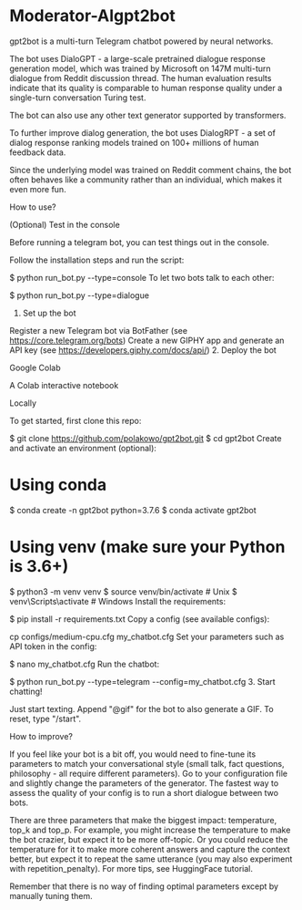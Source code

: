 # Moderator-AIgpt2bot

gpt2bot is a multi-turn Telegram chatbot powered by neural networks.

The bot uses DialoGPT - a large-scale pretrained dialogue response generation model, which was trained by Microsoft on 147M multi-turn dialogue from Reddit discussion thread. The human evaluation results indicate that its quality is comparable to human response quality under a single-turn conversation Turing test.

The bot can also use any other text generator supported by transformers.

To further improve dialog generation, the bot uses DialogRPT - a set of dialog response ranking models trained on 100+ millions of human feedback data.

Since the underlying model was trained on Reddit comment chains, the bot often behaves like a community rather than an individual, which makes it even more fun.

How to use?

(Optional) Test in the console

Before running a telegram bot, you can test things out in the console.

Follow the installation steps and run the script:

$ python run_bot.py --type=console
To let two bots talk to each other:

$ python run_bot.py --type=dialogue
1. Set up the bot

Register a new Telegram bot via BotFather (see https://core.telegram.org/bots)
Create a new GIPHY app and generate an API key (see https://developers.giphy.com/docs/api/)
2. Deploy the bot

Google Colab

A Colab interactive notebook

Locally

To get started, first clone this repo:

$ git clone https://github.com/polakowo/gpt2bot.git
$ cd gpt2bot
Create and activate an environment (optional):

# Using conda
$ conda create -n gpt2bot python=3.7.6
$ conda activate gpt2bot

# Using venv (make sure your Python is 3.6+)
$ python3 -m venv venv
$ source venv/bin/activate  # Unix
$ venv\Scripts\activate  # Windows
Install the requirements:

$ pip install -r requirements.txt
Copy a config (see available configs):

cp configs/medium-cpu.cfg my_chatbot.cfg
Set your parameters such as API token in the config:

$ nano my_chatbot.cfg
Run the chatbot:

$ python run_bot.py --type=telegram --config=my_chatbot.cfg
3. Start chatting!



Just start texting. Append "@gif" for the bot to also generate a GIF. To reset, type "/start".

How to improve?

If you feel like your bot is a bit off, you would need to fine-tune its parameters to match your conversational style (small talk, fact questions, philosophy - all require different parameters). Go to your configuration file and slightly change the parameters of the generator. The fastest way to assess the quality of your config is to run a short dialogue between two bots.

There are three parameters that make the biggest impact: temperature, top_k and top_p. For example, you might increase the temperature to make the bot crazier, but expect it to be more off-topic. Or you could reduce the temperature for it to make more coherent answers and capture the context better, but expect it to repeat the same utterance (you may also experiment with repetition_penalty). For more tips, see HuggingFace tutorial.

Remember that there is no way of finding optimal parameters except by manually tuning them.
